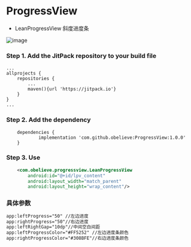 # ProgressView
- LeanProgressView 斜度进度条

![image](https://github.com/obelieve/ProgressView/blob/master/screenshots/screenshot.png)


### Step 1. Add the JitPack repository to your build file
```
...
allprojects {
    repositories {
        ...
        maven(){url 'https://jitpack.io'}
    }
}
...
```
### Step 2. Add the dependency
```
	dependencies {
	        implementation 'com.github.obelieve:ProgressView:1.0.0'
	}
```

### Step 3. Use
```xml
    <com.obelieve.progressview.LeanProgressView
        android:id="@+id/lpv_content"
        android:layout_width="match_parent"
        android:layout_height="wrap_content"/>
```
### 具体参数
```xml
app:leftProgress="50" //左边进度
app:rightProgress="50"//右边进度
app:leftRightGap="10dp"//中间空白间距
app:leftProgressColor="#FF5252" //左边进度条颜色
app:rightProgressColor="#308BFE"//右边进度条颜色
```
